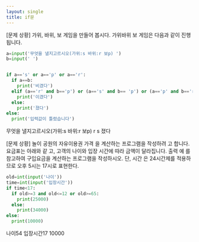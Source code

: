 ```yaml
---
layout: single
title: if문
---
```



 [문제 상황]
가위, 바위, 보 게임을 만들어 봅시다. 가위바위
보 게임은 다음과 같이 진행됩니다.
~~~python
a=input('무엇을 낼지고르시오(가위:s 바위:r 보p) ')
b=input(' ')


if a=='s' or a=='p' or a=='r':
  if a==b:
    print('비겼다')
  elif (a=='r' and b=='p') or (a=='s' and b== 'p') or (a=='p' and b=='r'):
    print('이겼다')
  else:
    print('졌다')
else:
  print('입력값이 틀렸습니다')
~~~
 무엇을 낼지고르시오(가위:s 바위:r 보p) r
 s
졌다

[문제 상황]
 놀이 공원의 자유이용권 가격
을 계산하는 프로그램을 작성하려
고 합니다. 요금표는 아래와 같
고, 고객의 나이와 입장 시간에
따라 금액이 달라집니다. 출력 예
를 참고하여 구입요금을 계산하는
프로그램을 작성하시오. 단, 시간
은 24시간제를 적용하므로 오후
5시는 17시로 표현한다.

~~~python
old=int(input('나이'))
time=int(input('입장시간'))
if time<17:
  if old>=3 and old<=12 or old>=65:
    print(25000)
  else:
    print(34000)
else:
  print(10000)
  ~~~
  
  나이54
입장시간17
10000
